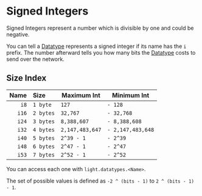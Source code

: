 # Signed Integers

Signed Integers represent a number which is divisible by one and could be negative.

You can tell a [Datatype](../index.md#what-is-a-datatype) represents a signed integer if its name has the `i` prefix.
The number afterward tells you how many bits the [Datatype](../index.md#what-is-a-datatype) costs to send over the network.

## Size Index

| Name   | Size      | Maximum Int       | Minimum Int       |
| -----: | :-------- | ----------------- | ----------------- |
| `i8`   | `1 byte`  | `127`             | `- 128`           |
| `i16`  | `2 bytes` | `32,767`          | `- 32,768`        |
| `i24`  | `3 bytes` | `8,388,607`       | `- 8,388,608`     |
| `i32`  | `4 bytes` | `2,147,483,647`   | `- 2,147,483,648` |
| `i40`  | `5 bytes` | `2^39 - 1`        | `- 2^39`          |
| `i48`  | `6 bytes` | `2^47 - 1`        | `- 2^47`          |
| `i53`  | `7 bytes` | `2^52 - 1`        | `- 2^52`          |

You can access each one with `light.datatypes.<Name>`.

The set of possible values is defined as `-2 ^ (bits - 1)` to `2 ^ (bits - 1) - 1`.
